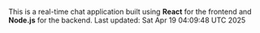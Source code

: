 This is a real-time chat application built using **React** for the frontend and **Node.js** for the backend.
Last updated: Sat Apr 19 04:09:48 UTC 2025
